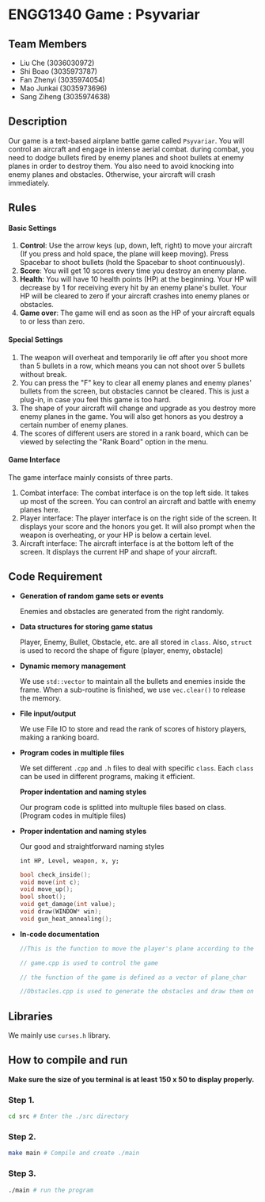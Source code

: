 # ENGG1340 Game : Psyvariar
## Team Members
* Liu Che (3036030972)
* Shi Boao (3035973787)
* Fan Zhenyi (3035974054)
* Mao Junkai (3035973696)
* Sang Ziheng (3035974638)

## Description

Our game is a text-based airplane battle game called `Psyvariar`. You will control an aircraft and engage in intense aerial combat. during combat, you need to dodge bullets fired by enemy planes and shoot bullets at enemy planes in order to destroy them. You also need to avoid knocking into enemy planes and obstacles. Otherwise, your aircraft will crash immediately. 

## Rules

#### Basic Settings

1. **Control**: Use the arrow keys (up, down, left, right) to move your aircraft (If you press and hold space, the plane will keep moving). Press Spacebar to shoot bullets (hold the Spacebar to shoot continuously). 
2. **Score**: You will get 10 scores every time you destroy an enemy plane.
3. **Health**: You will have 10 health points (HP) at the beginning. Your HP will decrease by 1 for receiving every hit by an enemy plane's bullet. Your HP will be cleared to zero if your aircraft crashes into enemy planes or obstacles.
4. **Game over**: The game will end as soon as the HP of your aircraft equals to or less than zero.

#### Special Settings

1. The weapon will overheat and temporarily lie off after you shoot more than 5 bullets in a row, which means you can not shoot over 5 bullets without break.
2. You can press the "F" key to clear all enemy planes and enemy planes' bullets from the screen, but obstacles cannot be cleared. This is just a plug-in, in case you feel this game is too hard.
3. The shape of your aircraft will change and upgrade as you destroy more enemy planes in the game. You will also get honors as you destroy a certain number of enemy planes.
4. The scores of different users are stored in a rank board, which can be viewed by selecting the "Rank Board" option in the menu. 

#### Game Interface

The game interface mainly consists of three parts.

1. Combat interface: The combat interface is on the top left side. It takes up most of the screen. You can control an aircraft and battle with enemy planes here.
2. Player interface: The player interface is on the right side of the screen. It displays your score and the honors you get. It will also prompt when the weapon is overheating, or your HP is below a certain level. 
3. Aircraft interface: The aircraft interface is at the bottom left of the screen. It displays the current HP and shape of your aircraft. 

## Code Requirement

* **Generation of random game sets or events**

  Enemies and obstacles are generated from the right randomly.

* **Data structures for storing game status**

  Player, Enemy, Bullet, Obstacle, etc. are all stored in `class`. Also, `struct` is used to record the shape of figure (player, enemy, obstacle)

* **Dynamic memory management**

  We use `std::vector` to maintain all the bullets and enemies inside the frame. When a sub-routine is finished, we use `vec.clear()` to release the memory. 

* **File input/output** 

  We use File IO to store and read the rank of scores of history players, making a ranking board.

* **Program codes in multiple files**

  We set different `.cpp` and `.h` files to deal with specific `class`. Each `class` can be used in different programs, making it efficient.

  **Proper indentation and naming styles**

  Our program code is splitted into multuple files based on class. (Program codes in multiple files)

* **Proper indentation and naming styles**

  Our good and straightforward naming styles

  `int HP, Level, weapon, x, y;`

  ```c++
  bool check_inside();
  void move(int c);
  void move_up();
  bool shoot();
  void get_damage(int value);
  void draw(WINDOW* win);
  void gun_heat_annealing();
  ```

* **In-code documentation**

  ```c++
  //This is the function to move the player's plane according to the input
  
  // game.cpp is used to control the game
  
  // the function of the game is defined as a vector of plane_char
  
  //Obstacles.cpp is used to generate the obstacles and draw them on the screen
  ```

## Libraries

We mainly use `curses.h` library.

## How to compile and run
**Make sure the size of you terminal is at least 150 x 50 to display properly.**
### Step 1.
```bash
cd src # Enter the ./src directory
```
### Step 2.
```bash
make main # Compile and create ./main
```
### Step 3.
```bash
./main # run the program
```
